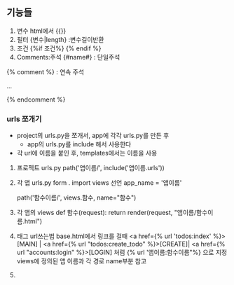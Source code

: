 ## 기능들
1. 변수
   html에서 {{}}
2. 필터
   {변수|length} :변수길이반환
3. 조건
   {%if 조건%}
   {% endif %}
4. Comments:주석
{#name#}  : 단일주석

{% comment %} : 연속 주석

...

{% endcomment %}

### urls 쪼개기
- project의 urls.py을 쪼개서, app에 각각 urls.py를 만든 후
    - app의 urls.py를 include 해서 사용한다
- 각 url에 이름을 붙인 후, templates에서는 이름을 사용

1. 프로젝트 urls.py
   path('앱이름/', include('앱이름.urls'))

2. 각 앱 urls.py
   form . import views 선언
   app_name = '앱이름'

   path('함수이름/', views.함수, name="함수")

3. 각 앱의 views
   def 함수(request):
      return render(request, "앱이름/함수이름.html")

4. 태그 url쓰는법
   base.html에서 링크를 걸때
   <a href={% url 'todos:index' %}>[MAIN]</a> | 
   <a href={% url "todos:create_todo" %}>[CREATE]</a>|
   <a href={% url "accounts:login" %}>[LOGIN]</a>
   처럼 {% url '앱이름:함수이름"%} 으로 지정
   views에 정의된 앱 이름과 각 경로 name부분 참고
5. 

